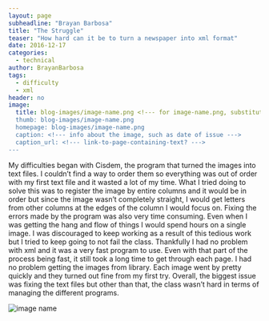 ```yaml
---
layout: page
subheadline: "Brayan Barbosa"
title: "The Struggle"
teaser: "How hard can it be to turn a newspaper into xml format"
date: 2016-12-17
categories:
  - technical
author: BrayanBarbosa
tags:
  - difficulty
  - xml
header: no
image:
  title: blog-images/image-name.png <!--- for image-name.png, substitute name you've given your image file --->
  thumb: blog-images/image-name.png
  homepage: blog-images/image-name.png
  caption: <!--- info about the image, such as date of issue --->
  caption_url: <!--- link-to-page-containing-text? --->
---
```


My difficulties began with Cisdem, the program that turned the images into text files. I couldn’t find a way to order them so everything was out of order with my first text file and it wasted a lot of my time. What I tried doing to solve this was to register the image by entire columns and it would be in order but since the image wasn’t completely straight, I would get letters from other columns at the edges of the column I would focus on. Fixing the errors made by the program was also very time consuming. Even when I was getting the hang and flow of things I would spend hours on a single image. I was discouraged to keep working as a result of this tedious work but I tried to keep going to not fail the class. Thankfully I had no problem with xml and it was a very fast program to use. Even with that part of the process being fast, it still took a long time to get through each page. I had no problem getting the images from library. Each image went by pretty quickly and they turned out fine from my first try. Overall, the biggest issue was fixing the text files but other than that, the class wasn’t hard in terms of managing the different programs.





![image name](https://github.com/dig-eg-gaz/dig-eg-gaz.github.io/blob/master/images/blog-images/image-name.png?raw=true)
